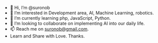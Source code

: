 - 👋 Hi, I’m @suronob
- 👀 I’m interested in Development area, AI, Machine Learning, robotics.
- 🌱 I’m currently learning php, JavaScript, Python.
- 💞️ I’m looking to collaborate on implementing AI into our daily life.
- 📫 Reach me on suronob@gmail.com.
- Learn and Share with Love. Thanks.


